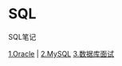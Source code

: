 # SQL
SQL笔记

[1.Oracle](https://github.com/bfsz/SQL/blob/master/Oracle.md) |
[2.MySQL](https://github.com/bfsz/SQL/blob/master)
[3.数据库面试](https://github.com/bfsz/SQL_StuNote/blob/master/%E6%95%B0%E6%8D%AE%E5%BA%93%E9%9D%A2%E8%AF%95.md)



## 
